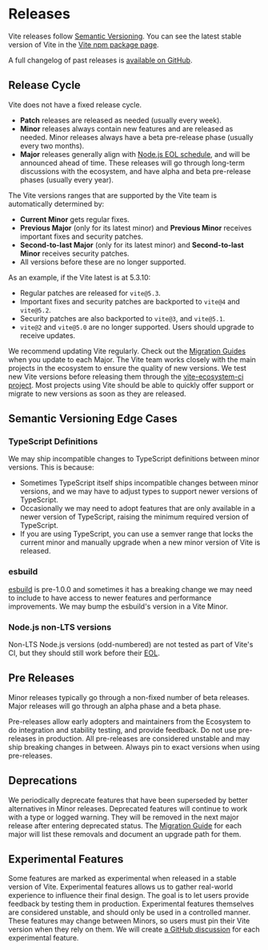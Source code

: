 # Releases

Vite releases follow [Semantic Versioning](https://semver.org/). You can see the latest stable version of Vite in the [Vite npm package page](https://www.npmjs.com/package/vite).

A full changelog of past releases is [available on GitHub](https://github.com/vitejs/vite/blob/main/packages/vite/CHANGELOG.md).

## Release Cycle

Vite does not have a fixed release cycle.

- **Patch** releases are released as needed (usually every week).
- **Minor** releases always contain new features and are released as needed. Minor releases always have a beta pre-release phase (usually every two months).
- **Major** releases generally align with [Node.js EOL schedule](https://endoflife.date/nodejs), and will be announced ahead of time. These releases will go through long-term discussions with the ecosystem, and have alpha and beta pre-release phases (usually every year).

The Vite versions ranges that are supported by the Vite team is automatically determined by:

- **Current Minor** gets regular fixes.
- **Previous Major** (only for its latest minor) and **Previous Minor** receives important fixes and security patches.
- **Second-to-last Major** (only for its latest minor) and **Second-to-last Minor** receives security patches.
- All versions before these are no longer supported.

As an example, if the Vite latest is at 5.3.10:

- Regular patches are released for `vite@5.3`.
- Important fixes and security patches are backported to `vite@4` and `vite@5.2`.
- Security patches are also backported to `vite@3`, and `vite@5.1`.
- `vite@2` and `vite@5.0` are no longer supported. Users should upgrade to receive updates.

We recommend updating Vite regularly. Check out the [Migration Guides](https://vitejs.dev/guide/migration.html) when you update to each Major. The Vite team works closely with the main projects in the ecosystem to ensure the quality of new versions. We test new Vite versions before releasing them through the [vite-ecosystem-ci project](https://github.com/vitejs/vite-ecosystem-ci). Most projects using Vite should be able to quickly offer support or migrate to new versions as soon as they are released.

## Semantic Versioning Edge Cases

### TypeScript Definitions

We may ship incompatible changes to TypeScript definitions between minor versions. This is because:

- Sometimes TypeScript itself ships incompatible changes between minor versions, and we may have to adjust types to support newer versions of TypeScript.
- Occasionally we may need to adopt features that are only available in a newer version of TypeScript, raising the minimum required version of TypeScript.
- If you are using TypeScript, you can use a semver range that locks the current minor and manually upgrade when a new minor version of Vite is released.

### esbuild

[esbuild](https://esbuild.github.io/) is pre-1.0.0 and sometimes it has a breaking change we may need to include to have access to newer features and performance improvements. We may bump the esbuild's version in a Vite Minor.

### Node.js non-LTS versions

Non-LTS Node.js versions (odd-numbered) are not tested as part of Vite's CI, but they should still work before their [EOL](https://endoflife.date/nodejs).

## Pre Releases

Minor releases typically go through a non-fixed number of beta releases. Major releases will go through an alpha phase and a beta phase.

Pre-releases allow early adopters and maintainers from the Ecosystem to do integration and stability testing, and provide feedback. Do not use pre-releases in production. All pre-releases are considered unstable and may ship breaking changes in between. Always pin to exact versions when using pre-releases.

## Deprecations

We periodically deprecate features that have been superseded by better alternatives in Minor releases. Deprecated features will continue to work with a type or logged warning. They will be removed in the next major release after entering deprecated status. The [Migration Guide](https://vitejs.dev/guide/migration.html) for each major will list these removals and document an upgrade path for them.

## Experimental Features

Some features are marked as experimental when released in a stable version of Vite. Experimental features allows us to gather real-world experience to influence their final design. The goal is to let users provide feedback by testing them in production. Experimental features themselves are considered unstable, and should only be used in a controlled manner. These features may change between Minors, so users must pin their Vite version when they rely on them. We will create [a GitHub discussion](https://github.com/vitejs/vite/discussions/categories/feedback?discussions_q=is%3Aopen+label%3Aexperimental+category%3AFeedback) for each experimental feature.
